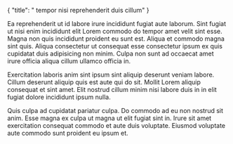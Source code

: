 {
  "title": " tempor nisi reprehenderit duis cillum"
}

Ea reprehenderit ut id labore irure incididunt fugiat aute laborum. Sint fugiat ut nisi enim incididunt elit Lorem commodo do tempor amet velit sint esse. Magna non quis incididunt proident eu sunt est. Aliqua et commodo magna sint quis. Aliqua consectetur ut consequat esse consectetur ipsum ex quis cupidatat duis adipisicing non minim. Culpa non sunt ad occaecat amet irure officia aliqua cillum ullamco officia in.

Exercitation laboris anim sint ipsum sint aliquip deserunt veniam labore. Cillum deserunt aliquip quis est aute qui do sit. Mollit Lorem aliquip consequat et sint amet. Elit nostrud cillum minim nisi labore duis in in elit fugiat dolore incididunt ipsum nulla.

Quis culpa ad cupidatat pariatur culpa. Do commodo ad eu non nostrud sit anim. Esse magna ex culpa ut magna ut elit fugiat sint in. Irure sit amet exercitation consequat commodo et aute duis voluptate. Eiusmod voluptate aute commodo sunt proident eu ipsum et.